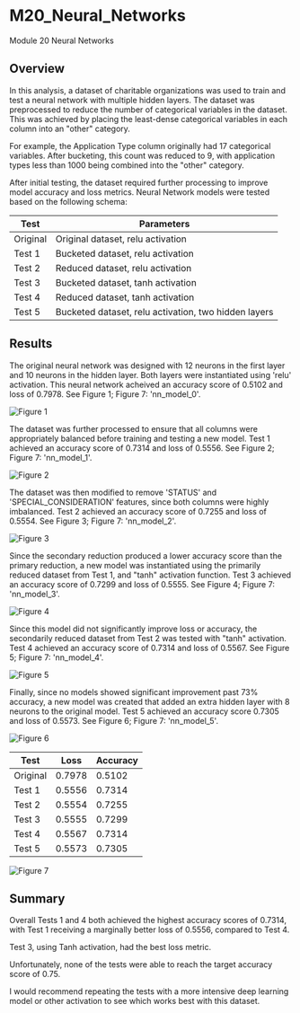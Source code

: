 # M20_Neural_Networks
Module 20 Neural Networks

## Overview

In this analysis, a dataset of charitable organizations was used to train and test a neural network with multiple hidden layers. The dataset was preprocessed to reduce the number of categorical variables in the dataset. This was achieved by placing the least-dense categorical variables in each column into an "other" category.

For example, the Application Type column originally had 17 categorical variables. After bucketing, this count was reduced to 9, with application types less than 1000 being combined into the "other" category. 

After initial testing, the dataset required further processing to improve model accuracy and loss metrics. Neural Network models were tested based on the following schema: 

|Test|Parameters|
|---|-----------|
|Original|Original dataset, relu activation|
|Test 1|Bucketed dataset, relu activation|
|Test 2|Reduced dataset, relu activation|
|Test 3|Bucketed dataset, tanh activation|
|Test 4|Reduced dataset, tanh activation|
|Test 5|Bucketed dataset, relu activation, two hidden layers|


## Results

The original neural network was designed with 12 neurons in the first layer and 10 neurons in the hidden layer. Both layers were instantiated using 'relu' activation. This neural network acheived an accuracy score of 0.5102 and loss of 0.7978. See Figure 1; Figure 7: 'nn_model_0'.

![Figure 1]("/challenge/analysis/Neural_Network_Model_Loss_Accuracy.png")

The dataset was further processed to ensure that all columns were appropriately balanced before training and testing a new model. Test 1 achieved an accuracy score of 0.7314 and loss of 0.5556. See Figure 2; Figure 7: 'nn_model_1'.

![Figure 2]('/challenge/analysis/Optimized_Neural_Network_Model_1H_Test_1_evaluation_graph.png')


The dataset was then modified to remove 'STATUS' and 'SPECIAL_CONSIDERATION' features, since both columns were highly imbalanced. Test 2 achieved an accuracy score of 0.7255 and loss of 0.5554. See Figure 3; Figure 7: 'nn_model_2'.

![Figure 3]('/challenge/analysis/Optimized_Reduced_Neural_Network_Model_1H_Test_2_evaluation_graph.png')

Since the secondary reduction produced a lower accuracy score than the primary reduction, a new model was instantiated using the primarily reduced dataset from Test 1, and "tanh" activation function. Test 3 achieved an accuracy score of 0.7299 and loss of 0.5555. See Figure 4; Figure 7: 'nn_model_3'.


![Figure 4]('/challenge/analysis/Optimized_Tanh_Neural_Network_Model_1H_Test_3_evaluation_graph.png')

Since this model did not significantly improve loss or accuracy, the secondarily reduced dataset from Test 2 was tested with "tanh" activation. Test 4 achieved an accuracy score of 0.7314 and loss of 0.5567. See Figure 5; Figure 7: 'nn_model_4'.

![Figure 5]('/challenge/analysis/Optimized_Tanh_Reduced_Neural_Network_Model_1H_Test_4_evaluation_graph.png')

Finally, since no models showed significant improvement past 73% accuracy, a new model was created that added an extra hidden layer with 8 neurons to the original model. Test 5 achieved an accuracy score 0.7305 and loss of 0.5573. See Figure 6; Figure 7: 'nn_model_5'.

![Figure 6]('/challenge/analysis/Optimized_Neural_Network_Model_2H_Test_5_evaluation_graph.png')



|Test|Loss|Accuracy|
|----|--------|----|
|Original|0.7978|0.5102|
|Test 1|0.5556|0.7314|
|Test 2|0.5554|0.7255|
|Test 3|0.5555|0.7299|
|Test 4|0.5567|0.7314|
|Test 5|0.5573|0.7305|


![Figure 7]('/challenge/analysis/Loss_Accuracy_Tests.png')

## Summary 

Overall Tests 1 and 4 both achieved the highest accuracy scores of 0.7314, with Test 1 receiving a marginally better loss of 0.5556, compared to Test 4. 

Test 3, using Tanh activation, had the best loss metric.

Unfortunately, none of the tests were able to reach the target accuracy score of 0.75.

I would recommend repeating the tests with a more intensive deep learning model or other activation to see which works best with this dataset. 
